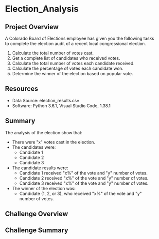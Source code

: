 # Election_Analysis

## Project Overview
A Colorado Board of Elections employee has given you the following tasks to complete the election audit of a recent local congressional election.

1. Calculate the total number of votes cast.
2. Get a complete list of candidates who received votes.
3. Calculate the total number of votes each candidate received.
4. Calculate the percentage of votes each candidate won.
5. Determine the winner of the election based on popular vote.

## Resources
- Data Source: election_results.csv
- Software: Python 3.6.1, Visual Studio Code, 1.38.1

## Summary
The analysis of the election show that:
- There were "x" votes cast in the election.
- The candidates were:
    - Candidate 1
    - Candidate 2
    - Candidate 3
- The candidate results were:
    - Candidate 1 received "x%" of the vote and "y" number of votes.
    - Candidate 2 received "x%" of the vote and "y" number of votes.
    - Candidate 3 received "x%" of the vote and "y" number of votes.
 - The winner of the election was:
    - Candidate (1, 2, or 3), who received "x%" of the vote and "y" number of votes.
   
 ## Challenge Overview
 
 ## Challenge Summary
 
